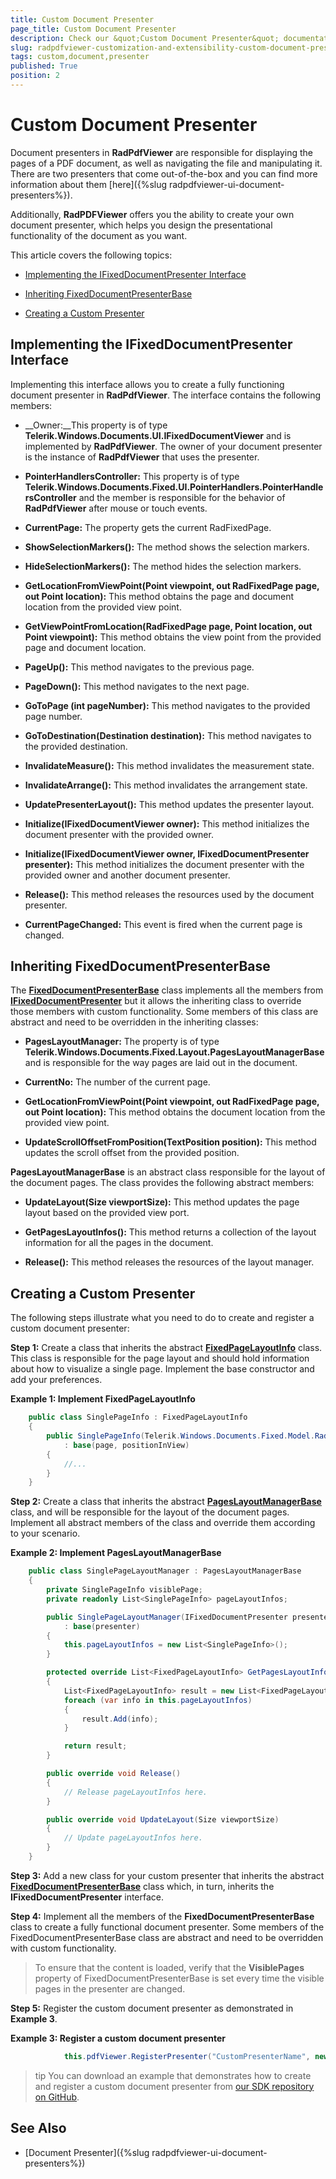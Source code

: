 ```yaml
---
title: Custom Document Presenter
page_title: Custom Document Presenter
description: Check our &quot;Custom Document Presenter&quot; documentation article for the RadPdfViewer {{ site.framework_name }} control.
slug: radpdfviewer-customization-and-extensibility-custom-document-presenter
tags: custom,document,presenter
published: True
position: 2
---
```


# Custom Document Presenter



Document presenters in __RadPdfViewer__ are responsible for displaying the pages of a PDF document, as well as navigating the file and manipulating it. There are two presenters that come out-of-the-box and you can find more information about them  [here]({%slug radpdfviewer-ui-document-presenters%}).
      

Additionally, __RadPDFViewer__ offers you the ability to create your own document presenter, which helps you design the presentational functionality of the document as you want.
      

This article covers the following topics:
      

* [Implementing the IFixedDocumentPresenter Interface](#implementing-the-ifixeddocumentpresenter-interface)

* [Inheriting FixedDocumentPresenterBase](#inheriting-fixeddocumentpresenterbase)

* [Creating a Custom Presenter](#creating-a-custom-presenter)

## Implementing the IFixedDocumentPresenter Interface

Implementing this interface allows you to create a fully functioning document presenter in __RadPdfViewer__. The interface contains the following members:
        

* __Owner:__Тhis property is of type __Telerik.Windows.Documents.UI.IFixedDocumentViewer__ and is implemented by __RadPdfViewer__. The owner of your document presenter is the instance of __RadPdfViewer__ that uses the presenter.
            

* __PointerHandlersController:__ This property is of type  __Telerik.Windows.Documents.Fixed.UI.PointerHandlers.PointerHandlersController__ and the member is responsible for the behavior of __RadPdfViewer__ after mouse or touch events.
            

* __CurrentPage:__ The property gets the current RadFixedPage.
            

* __ShowSelectionMarkers():__ The method shows the selection markers.
            

* __HideSelectionMarkers():__ The method hides the selection markers.
            

* __GetLocationFromViewPoint(Point viewpoint, out RadFixedPage page, out Point location):__ This method obtains the page and document location from the provided view point.
            

* __GetViewPointFromLocation(RadFixedPage page, Point location, out Point viewpoint):__ This method obtains the view point from the provided page and document location.
            

* __PageUp():__ This method navigates to the previous page.
            

* __PageDown():__ This method navigates to the next page.
            

* __GoToPage (int pageNumber):__ This method navigates to the provided page number.
            

* __GoToDestination(Destination destination):__ This method navigates to the provided destination.
            

* __InvalidateMeasure():__ This method invalidates the measurement state.
            

* __InvalidateArrange():__ This method invalidates the arrangement state.
            

* __UpdatePresenterLayout():__ This method updates the presenter layout.
            

* __Initialize(IFixedDocumentViewer owner):__ This method initializes the document presenter with the provided owner.
            

* __Initialize(IFixedDocumentViewer owner, IFixedDocumentPresenter presenter):__ This method initializes the document presenter with the provided owner and another document presenter.
            

* __Release():__ This method releases the resources used by the document presenter.
            

* __CurrentPageChanged:__ This event is fired when the current page is changed.
            

## Inheriting FixedDocumentPresenterBase

The [__FixedDocumentPresenterBase__](https://docs.telerik.com/devtools/wpf/api/telerik.windows.documents.ui.fixeddocumentpresenterbase) class implements all the members from [__IFixedDocumentPresenter__](https://docs.telerik.com/devtools/wpf/api/telerik.windows.documents.ui.ifixeddocumentpresenter) but it allows the inheriting class to override those members with custom functionality. Some members of this class are abstract and need to be overridden in the inheriting classes:
        

* __PagesLayoutManager:__ The property is of type __Telerik.Windows.Documents.Fixed.Layout.PagesLayoutManagerBase__  and is responsible for the way pages are laid out in the document.
            

* __CurrentNo:__ The number of the current page.
            

* __GetLocationFromViewPoint(Point viewpoint, out RadFixedPage page, out Point location):__ This method obtains the document location from the provided view point.
            

* __UpdateScrollOffsetFromPosition(TextPosition position):__ This method updates the scroll offset from the provided position.
            

__PagesLayoutManagerBase__ is an abstract class responsible for the layout of the document pages. The class provides the following abstract members:
        

* __UpdateLayout(Size viewportSize):__ This method updates the page layout based on the provided view port.
            

* __GetPagesLayoutInfos():__ This method returns a collection of the layout information for all the pages in the document.
            

* __Release():__ This method releases the resources of the layout manager.
            

## Creating a Custom Presenter

The following steps illustrate what you need to do to create and register a custom document presenter:
        

__Step 1:__ Create a class that inherits the abstract [__FixedPageLayoutInfo__](https://docs.telerik.com/devtools/wpf/api/telerik.windows.documents.fixed.layout.fixedpagelayoutinfo) class. This class is responsible for the page layout and should hold information about how to visualize a single page. Implement the base constructor and add your preferences.
        

__Example 1: Implement FixedPageLayoutInfo__

```C#
	public class SinglePageInfo : FixedPageLayoutInfo
	{
	    public SinglePageInfo(Telerik.Windows.Documents.Fixed.Model.RadFixedPage page, System.Windows.Rect positionInView)
	        : base(page, positionInView)
	    {
	        //...
	    }
	}
```

__Step 2:__ Create a class that inherits the abstract [__PagesLayoutManagerBase__](https://docs.telerik.com/devtools/wpf/api/telerik.windows.documents.fixed.layout.pageslayoutmanagerbase) class, and will be responsible for the layout of the document pages. Implement all abstract members of the class and override them according to your scenario.
       

__Example 2: Implement PagesLayoutManagerBase__

```C#
    public class SinglePageLayoutManager : PagesLayoutManagerBase
    {
        private SinglePageInfo visiblePage;
        private readonly List<SinglePageInfo> pageLayoutInfos;

        public SinglePageLayoutManager(IFixedDocumentPresenter presenter)
            : base(presenter)
        {
            this.pageLayoutInfos = new List<SinglePageInfo>();
        }

        protected override List<FixedPageLayoutInfo> GetPagesLayoutInfos()
        {
            List<FixedPageLayoutInfo> result = new List<FixedPageLayoutInfo>();
            foreach (var info in this.pageLayoutInfos)
            {
                result.Add(info);
            }

            return result;
        }

        public override void Release()
        {
            // Release pageLayoutInfos here.
        }

        public override void UpdateLayout(Size viewportSize)
        {
            // Update pageLayoutInfos here.
        }
    }
``` 


__Step 3:__ Add a new class for your custom presenter that inherits the abstract [__FixedDocumentPresenterBase__](https://docs.telerik.com/devtools/wpf/api/telerik.windows.documents.ui.fixeddocumentpresenterbase) class which, in turn, inherits the __IFixedDocumentPresenter__ interface.
        

__Step 4:__ Implement all the members of the __FixedDocumentPresenterBase__ class to create a fully functional document presenter. Some members of the FixedDocumentPresenterBase class are abstract and need to be overridden with custom functionality.

>To ensure that the content is loaded, verify that the **VisiblePages** property of FixedDocumentPresenterBase is set every time the visible pages in the presenter are changed.

__Step 5:__ Register the custom document presenter as demonstrated in **Example 3**.
        

__Example 3: Register a custom document presenter__

```C#
	        this.pdfViewer.RegisterPresenter("CustomPresenterName", new CustomSinglePagePresenter());
```



>tip You can download an example that demonstrates how to create and register a custom document presenter from  [our SDK repository on GitHub](https://github.com/telerik/xaml-sdk/blob/master/PdfViewer/CustomPresenter).
        

## See Also

 * [Document Presenter]({%slug radpdfviewer-ui-document-presenters%})
